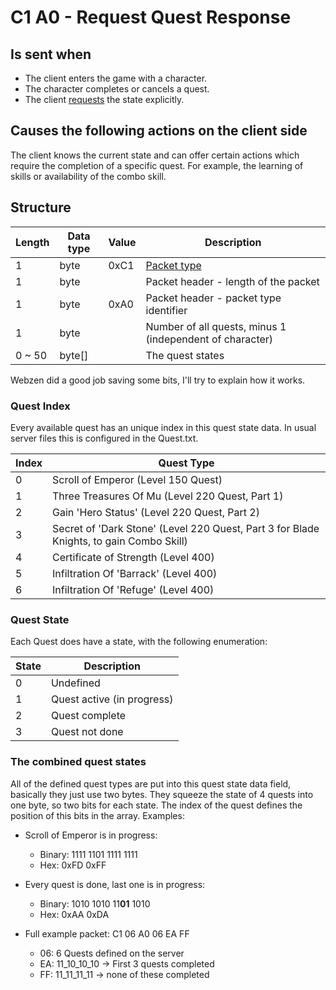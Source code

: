 ﻿# C1 A0 - Request Quest Response

## Is sent when ##
  * The client enters the game with a character.
  * The character completes or cancels a quest.
  * The client [requests](<C1A0 - Request quest state (by client).md>) the state explicitly.


## Causes the following actions on the client side ##
The client knows the current state and can offer certain actions which require the completion of a specific quest.
For example, the learning of skills or availability of the combo skill.


## Structure ##

|  Length  | Data type | Value | Description |
|----------|---------|-------------|---------|
| 1 | byte | 0xC1    | [Packet type](PacketTypes.md) |
| 1 | byte |         | Packet header - length of the packet |
| 1 | byte | 0xA0    | Packet header - packet type identifier |
| 1 | byte |         | Number of all quests, minus 1 (independent of character) |
| 0 ~ 50 | byte[] |  | The quest states |

Webzen did a good job saving some bits, I'll try to explain how it works.

### Quest Index
Every available quest has an unique index in this quest state data. In usual server files this is configured in the Quest.txt.

| Index | Quest Type |
|-------|------------|
|   0   | Scroll of Emperor (Level 150 Quest) |
|   1   | Three Treasures Of Mu (Level 220 Quest, Part 1) |
|   2   | Gain 'Hero Status' (Level 220 Quest, Part 2) |
|   3   | Secret of 'Dark Stone' (Level 220 Quest, Part 3 for Blade Knights, to gain Combo Skill) |
|   4   | Certificate of Strength (Level 400) |
|   5   | Infiltration Of 'Barrack' (Level 400) |
|   6   | Infiltration Of 'Refuge' (Level 400) |

### Quest State
Each Quest does have a state, with the following enumeration:

| State | Description |
|-------|-------------|
|   0   | Undefined |
|   1   | Quest active (in progress) |
|   2   | Quest complete |
|   3   | Quest not done |

### The combined quest states
All of the defined quest types are put into this quest state data field, basically they just use two bytes.
They squeeze the state of 4 quests into one byte, so two bits for each state.
The index of the quest defines the position of this bits in the array.
Examples: 

  * Scroll of Emperor is in progress:
    * Binary: 1111 1101 1111 1111
    * Hex: 0xFD 0xFF

  * Every quest is done, last one is in progress:
    * Binary: 1010 1010 11**01** 1010
    * Hex: 0xAA 0xDA

  * Full example packet: C1 06 A0 06 EA FF
    * 06: 6 Quests defined on the server
    * EA: ‭11_10_10_10‬ -> First 3 quests completed
    * FF: 11_11_11_11 -> none of these completed